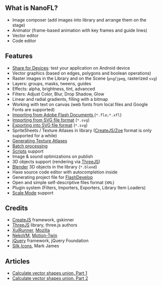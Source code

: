 ## What is NanoFL?
* Image composer (add images into library and arrange them on the stage)
* Animator (frame-based animation with key frames and guide lines)
* Vector editor
* Code editor


## Features
* [Share for Devices](/docs/share_for_devices/): test your application on Android device
* Vector graphics (based on edges, polygons and boolean operations)
* Raster images in the Library and on the Scene (`png`/`jpeg`, rasterized `svg`)
* Layers: groups, masks, tweens, guides
* Effects: alpha, brightness, tint, advanced
* Filters: Adjust Color, Blur, Drop Shadow, Glow
* Linear and radial gradients, filling with a bitmap
* Working with text on canvas (web fonts from local files and Google Fonts are supported)
* [Importing from Adobe Flash Documents ](/docs/flash/) (`*.fla;*.xfl`)
* [Importing from SVG file format](/docs/svg/) (`*.svg`)
* [Exporting into SVG file format](/docs/svg/) (`*.svg`)
* SpriteSheets / Texture Atlases in library ([CreateJS/Zoe](http://www.createjs.com/zoe) format is only supported for a while)
* [Generating Texture Atlases](/docs/generate_texture_atlases/)
* [Batch processing](/docs/command_line/)
* [Scripts](/docs/scripts/) support
* Image & sound optimizations on publish
* 3D objects support (rendering via [ThreeJS](http://threejs.org/))
* [Blender](http://blender.org/) 3D objects in the library (`*.blend`)
* Haxe source code editor with autocompletion inside
* Generating project file for [FlashDevelop](http://www.flashdevelop.org/)
* Open and simple self-descriptive files format (`XML`)
* Plugin system (Filters, Importers, Exporters, Library Item Loaders)
* [Scale Mode](/docs/scaleMode/) support


## Credits
* [CreateJS](http://www.createjs.com/) framework, gskinner
* [ThreeJS](https://threejs.org/) library, three.js authors
* [XulRunner](https://developer.mozilla.org/en-US/docs/Mozilla/Projects/XULRunner), [Mozilla](https://www.mozilla.org/)
* [NekoVM](http://nekovm.org/), [Motion-Twin](http://www.motion-twin.com/)
* [jQuery](http://jquery.com/) framework, jQuery Foundation
* [Silk Icons](http://www.famfamfam.com/lab/icons/silk/), Mark James


## Articles
* [Calculate vector shapes union. Part 1](/docs/articles/combine_shapes_1/)
* [Calculate vector shapes union. Part 2](/docs/articles/combine_shapes_2/)
